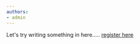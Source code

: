 ```yaml
---
authors:
- admin
---
```

Let's try writing something in here.....
[register here](https://www.meltemodabas.net)
